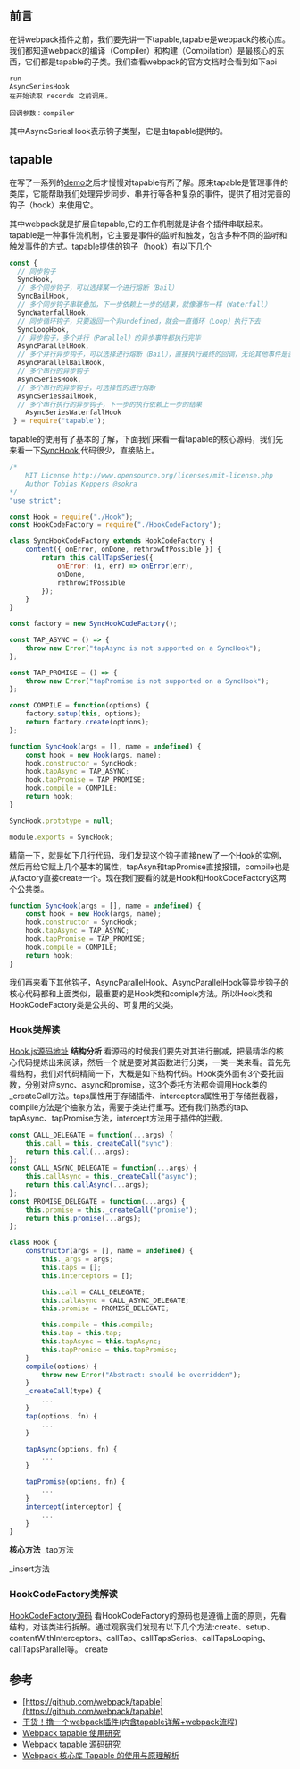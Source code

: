 ## 前言
在讲webpack插件之前，我们要先讲一下tapable,tapable是webpack的核心库。我们都知道webpack的编译（Compiler）和构建（Compilation）是最核心的东西，它们都是tapable的子类。我们查看webpack的官方文档时会看到如下api
```
run
AsyncSeriesHook
在开始读取 records 之前调用。

回调参数：compiler
```
其中AsyncSeriesHook表示钩子类型，它是由tapable提供的。

## tapable
在写了一系列的[demo](https://github.com/XingGuoZM/blog/tree/master/%E5%89%8D%E7%AB%AF%E5%B7%A5%E7%A8%8B%E5%8C%96/webpack-demo-tapable)之后才慢慢对tapable有所了解。原来tapable是管理事件的类库，它能帮助我们处理异步同步、串并行等各种复杂的事件，提供了相对完善的钩子（hook）来使用它。

其中webpack就是扩展自tapable,它的工作机制就是讲各个插件串联起来。tapable是一种事件流机制，它主要是事件的监听和触发，包含多种不同的监听和触发事件的方式。tapable提供的钩子（hook）有以下几个
```js
const {
  // 同步钩子
  SyncHook,
  // 多个同步钩子，可以选择某一个进行熔断（Bail）
  SyncBailHook,
  // 多个同步钩子串联叠加，下一步依赖上一步的结果，就像瀑布一样（Waterfall）
  SyncWaterfallHook,
  // 同步循环钩子，只要返回一个非undefined，就会一直循环（Loop）执行下去
  SyncLoopHook,
  // 异步钩子，多个并行（Parallel）的异步事件都执行完毕
  AsyncParallelHook,
  // 多个并行异步钩子，可以选择进行熔断（Bail），直接执行最终的回调，无论其他事件是否执行完成
  AsyncParallelBailHook,
  // 多个串行的异步钩子
  AsyncSeriesHook,
  // 多个串行的异步钩子，可选择性的进行熔断
  AsyncSeriesBailHook,
  // 多个串行执行的异步钩子，下一步的执行依赖上一步的结果
	AsyncSeriesWaterfallHook
 } = require("tapable");
```
tapable的使用有了基本的了解，下面我们来看一看tapable的核心源码，我们先来看一下[SyncHook](https://github.com/webpack/tapable/blob/master/lib/SyncHook.js),代码很少，直接贴上。
```js
/*
	MIT License http://www.opensource.org/licenses/mit-license.php
	Author Tobias Koppers @sokra
*/
"use strict";

const Hook = require("./Hook");
const HookCodeFactory = require("./HookCodeFactory");

class SyncHookCodeFactory extends HookCodeFactory {
	content({ onError, onDone, rethrowIfPossible }) {
		return this.callTapsSeries({
			onError: (i, err) => onError(err),
			onDone,
			rethrowIfPossible
		});
	}
}

const factory = new SyncHookCodeFactory();

const TAP_ASYNC = () => {
	throw new Error("tapAsync is not supported on a SyncHook");
};

const TAP_PROMISE = () => {
	throw new Error("tapPromise is not supported on a SyncHook");
};

const COMPILE = function(options) {
	factory.setup(this, options);
	return factory.create(options);
};

function SyncHook(args = [], name = undefined) {
	const hook = new Hook(args, name);
	hook.constructor = SyncHook;
	hook.tapAsync = TAP_ASYNC;
	hook.tapPromise = TAP_PROMISE;
	hook.compile = COMPILE;
	return hook;
}

SyncHook.prototype = null;

module.exports = SyncHook;
```
精简一下，就是如下几行代码，我们发现这个钩子直接new了一个Hook的实例，然后再给它赋上几个基本的属性，tapAsyn和tapPromise直接报错，compile也是从factory直接create一个。现在我们要看的就是Hook和HookCodeFactory这两个公共类。
```js
function SyncHook(args = [], name = undefined) {
	const hook = new Hook(args, name);
	hook.constructor = SyncHook;
	hook.tapAsync = TAP_ASYNC;
	hook.tapPromise = TAP_PROMISE;
	hook.compile = COMPILE;
	return hook;
}
```
我们再来看下其他钩子，AsyncParallelHook、AsyncParallelHook等异步钩子的核心代码都和上面类似，最重要的是Hook类和comiple方法。所以Hook类和HookCodeFactory类是公共的、可复用的父类。

### Hook类解读
[Hook.js源码地址](https://github.com/webpack/tapable/blob/master/lib/Hook.js)
**结构分析**
看源码的时候我们要先对其进行删减，把最精华的核心代码提炼出来阅读，然后一个就是要对其函数进行分类，一类一类来看。首先先看结构，我们对代码精简一下，大概是如下结构代码。Hook类外面有3个委托函数，分别对应sync、async和promise，这3个委托方法都会调用Hook类的_createCall方法。taps属性用于存储插件、interceptors属性用于存储拦截器，compile方法是个抽象方法，需要子类进行重写。还有我们熟悉的tap、tapAsync、tapPromise方法，intercept方法用于插件的拦截。
```js
const CALL_DELEGATE = function(...args) {
	this.call = this._createCall("sync");
	return this.call(...args);
};
const CALL_ASYNC_DELEGATE = function(...args) {
	this.callAsync = this._createCall("async");
	return this.callAsync(...args);
};
const PROMISE_DELEGATE = function(...args) {
	this.promise = this._createCall("promise");
	return this.promise(...args);
};

class Hook {
	constructor(args = [], name = undefined) {
		this._args = args;
		this.taps = [];
		this.interceptors = [];

		this.call = CALL_DELEGATE;
		this.callAsync = CALL_ASYNC_DELEGATE;
		this.promise = PROMISE_DELEGATE;

		this.compile = this.compile;
		this.tap = this.tap;
		this.tapAsync = this.tapAsync;
		this.tapPromise = this.tapPromise;
	}
	compile(options) {
		throw new Error("Abstract: should be overridden");
	}
	_createCall(type) {
		...
	}
	tap(options, fn) {
		...
	}

	tapAsync(options, fn) {
		...
	}

	tapPromise(options, fn) {
		...
	}
	intercept(interceptor) {
		...
	}
}
```
**核心方法**
_tap方法

_insert方法


### HookCodeFactory类解读
[HookCodeFactory源码](https://github.com/webpack/tapable/blob/master/lib/HookCodeFactory.js)
看HookCodeFactory的源码也是遵循上面的原则，先看结构，对该类进行拆解。通过观察我们发现有以下几个方法:create、setup、contentWithInterceptors、callTap、callTapsSeries、callTapsLooping、callTapsParallel等。
create

## 参考
- [https://github.com/webpack/tapable](https://github.com/webpack/tapable)
- [干货！撸一个webpack插件(内含tapable详解+webpack流程)](https://juejin.cn/post/6844903713312604173)
- [Webpack tapable 使用研究](https://juejin.cn/post/6844903895584473096)
- [Webpack tapable 源码研究](https://juejin.cn/post/6844903898088472589)
- [Webpack 核心库 Tapable 的使用与原理解析](https://zhuanlan.zhihu.com/p/100974318)
